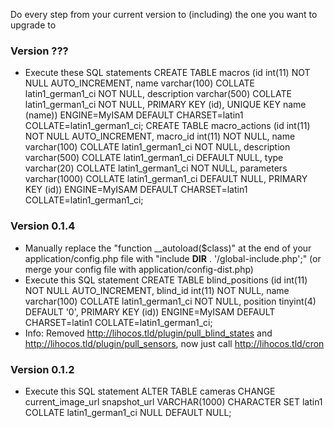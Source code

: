 Do every step from your current version to (including) the one you want to upgrade to

### Version ???
* Execute these SQL statements
    CREATE TABLE macros (id int(11) NOT NULL AUTO_INCREMENT, name varchar(100) COLLATE latin1_german1_ci NOT NULL, description varchar(500) COLLATE latin1_german1_ci NOT NULL, PRIMARY KEY (id), UNIQUE KEY name (name)) ENGINE=MyISAM DEFAULT CHARSET=latin1 COLLATE=latin1_german1_ci;
    CREATE TABLE macro_actions (id int(11) NOT NULL AUTO_INCREMENT, macro_id int(11) NOT NULL, name varchar(100) COLLATE latin1_german1_ci NOT NULL, description varchar(500) COLLATE latin1_german1_ci DEFAULT NULL, type varchar(20) COLLATE latin1_german1_ci NOT NULL, parameters varchar(1000) COLLATE latin1_german1_ci DEFAULT NULL, PRIMARY KEY (id)) ENGINE=MyISAM DEFAULT CHARSET=latin1 COLLATE=latin1_german1_ci;

### Version 0.1.4
* Manually replace the "function __autoload($class)" at the end of your application/config.php file with "include __DIR__ . '/global-include.php';" (or merge your config file with application/config-dist.php)
* Execute this SQL statement
    CREATE TABLE blind_positions (id int(11) NOT NULL AUTO_INCREMENT, blind_id int(11) NOT NULL, name varchar(100) COLLATE latin1_german1_ci NOT NULL, position tinyint(4) DEFAULT '0', PRIMARY KEY (id)) ENGINE=MyISAM DEFAULT CHARSET=latin1 COLLATE=latin1_german1_ci;
* Info: Removed http://lihocos.tld/plugin/pull_blind_states and http://lihocos.tld/plugin/pull_sensors, now just call http://lihocos.tld/cron

### Version 0.1.2
* Execute this SQL statement
    ALTER TABLE cameras CHANGE current_image_url snapshot_url VARCHAR(1000) CHARACTER SET latin1 COLLATE latin1_german1_ci NULL DEFAULT NULL;